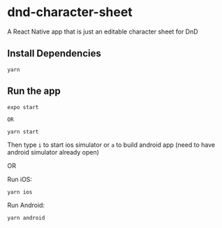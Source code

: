 # dnd-character-sheet

A React Native app that is just an editable character sheet for DnD

## Install Dependencies

```
yarn
```

## Run the app

```
expo start

OR

yarn start
```

Then type `i` to start ios simulator or `a` to build android app (need to have android simulator already open)

OR

Run iOS:

```
yarn ios
```

Run Android:

```
yarn android
```
